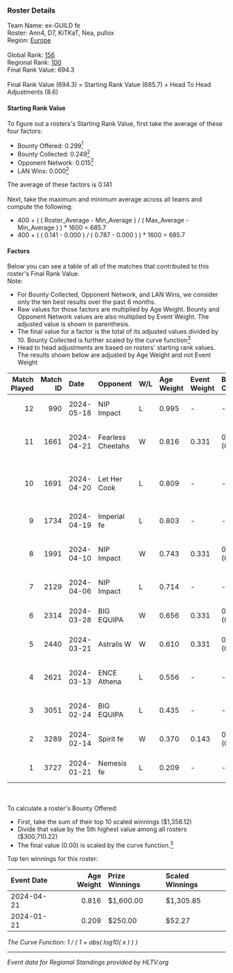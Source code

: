 ### Roster Details<br />
Team Name: ex-GUILD fe<br />
Roster: Ann4, D7, KiTKaT, Nea, pullox<br />
Region: [Europe]( ../standings_europe.md)<br />
<br />
Global Rank: [156](../standings_global.md)<br />
Regional Rank: [100]( ../standings_europe.md)<br />
Final Rank Value:  694.3<br />
<br />
Final Rank Value (694.3) = Starting Rank Value (685.7) + Head To Head Adjustments (8.6)<br />

#### Starting Rank Value<br />
To figure out a rosters's Starting Rank Value, first take the average of these four factors:<br />
- Bounty Offered: 0.299[<sup>1</sup>](#table2)
- Bounty Collected: 0.249[<sup>2</sup>](#table1)
- Opponent Network: 0.015[<sup>2</sup>](#table1)
- LAN Wins: 0.000[<sup>2</sup>](#table1)

The average of these factors is 0.141<br />
<br />
Next, take the maximum and minimum average across all teams and compute the following:<br />
- 400 + ( ( Roster_Average - Min_Average ) / ( Max_Average - Min_Average ) ) * 1600 = 685.7
- 400 + ( ( 0.141 - 0.000 ) / ( 0.787 - 0.000 ) ) * 1600 = 685.7


#### Factors<br />
Below you can see a table of all of the matches that contributed to this roster's Final Rank Value.<br />
Note:<br />

- For Bounty Collected, Opponent Network, and LAN Wins, we consider only the ten best results over the past 6 months.
- Raw values for those factors are multiplied by Age Weight. Bounty and Opponent Network values are also multiplied by Event Weight. The adjusted value is shown in parenthesis.
- The final value for a factor is the total of its adjusted values divided by 10. Bounty Collected is further scaled by the curve function[<sup>3</sup>](#curveFunction)
- Head to head adjustments are based on rosters' starting rank values. The results shown below are adjusted by Age Weight and not Event Weight
<span id="table1"></span><br />


| Match Played | Match ID | Date       | Opponent          | W/L | Age Weight | Event Weight | Bounty Collected | Opponent Network | LAN Wins  | H2H Adj. | Roster                                     |
| -: | -: | :- | :- | :- | :- | :- | :- | :- | :- | -: | :- |
|           12 |      990 | 2024-05-18 | NIP Impact        | L   | 0.995      | -            | -                | -                | -         |   -12.63 | Ann4, D7, KiTKaT, Nea, pullox              |
|           11 |     1661 | 2024-04-21 | Fearless Cheetahs | W   | 0.816      | 0.331        | 0.005 (0.001)    | 0.104 (0.028)    | 0 (0.000) |    14.51 | kr4sy, Ksu, t4tty, Victoria, vilga         |
|           10 |     1691 | 2024-04-20 | Let Her Cook      | L   | 0.809      | -            | -                | -                | -         |    -5.32 | ASTRA, Joanana, ManeschijnX, meli, RacheLL |
|            9 |     1734 | 2024-04-19 | Imperial fe       | L   | 0.803      | -            | -                | -                | -         |    -2.44 | Ann4, D7, KiTKaT, Nea, pullox              |
|            8 |     1991 | 2024-04-10 | NIP Impact        | W   | 0.743      | 0.331        | 0.008 (0.002)    | 0.207 (0.051)    | 0 (0.000) |    14.12 | aiM, jenkon, Nayomy, Qiyarah, ramziiN      |
|            7 |     2129 | 2024-04-06 | NIP Impact        | L   | 0.714      | -            | -                | -                | -         |    -9.71 | Ann4, D7, KiTKaT, Nea, pullox              |
|            6 |     2314 | 2024-03-28 | BIG EQUIPA        | W   | 0.656      | 0.331        | 0.025 (0.005)    | 0.254 (0.055)    | 0 (0.000) |    13.96 | Ann4, D7, KiTKaT, Nea, pullox              |
|            5 |     2440 | 2024-03-21 | Astralis W        | W   | 0.610      | 0.331        | 0.002 (0.000)    | 0.041 (0.008)    | 0 (0.000) |     8.27 | Ann4, D7, KiTKaT, Nea, pullox              |
|            4 |     2621 | 2024-03-13 | ENCE Athena       | L   | 0.556      | -            | -                | -                | -         |    -9.07 | Aida, Emmsan, miLo, Waldee, xia            |
|            3 |     3051 | 2024-02-24 | BIG EQUIPA        | L   | 0.435      | -            | -                | -                | -         |    -4.59 | Ann4, D7, KiTKaT, Nea, pullox              |
|            2 |     3289 | 2024-02-14 | Spirit fe         | W   | 0.370      | 0.143        | 0.005 (0.000)    | 0.054 (0.003)    | 0 (0.000) |     5.48 | Ann4, D7, KiTKaT, Nea, pullox              |
|            1 |     3727 | 2024-01-21 | Nemesis fe        | L   | 0.209      | -            | -                | -                | -         |    -3.98 | Ann4, D7, KiTKaT, kr4sy, pullox            |

<br />
<span id="table2"></span><br />
To calculate a roster's Bounty Offered:<br />

- First, take the sum of their top 10 scaled winnings ($1,358.12)
- Divide that value by the 5th highest value among all rosters ($300,710.22)
- The final value (0.00) is scaled by the curve function.[<sup>3</sup>](#curveFunction)

Top ten winnings for this roster:<br />

| Event Date | Age Weight | Prize Winnings | Scaled Winnings |
| :- | -: | :- | :- |
| 2024-04-21 |      0.816 | $1,600.00      | $1,305.85       |
| 2024-01-21 |      0.209 | $250.00        | $52.27          |


<span id="curveFunction"></span>_The Curve Function: 1 / ( 1 + abs( log10( x ) ) )_<br />

---
_Event data for Regional Standings provided by HLTV.org_<br />
